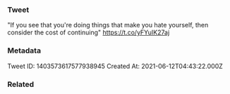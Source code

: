 ### Tweet
"If you see that you're doing things that make you hate yourself, then consider the cost of continuing" https://t.co/yFYuIK27aj

### Metadata
Tweet ID: 1403573617577938945
Created At: 2021-06-12T04:43:22.000Z

### Related

